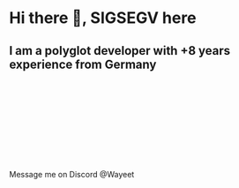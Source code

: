 

# Hi there 👋, SIGSEGV here
## I am a polyglot developer with +8 years experience from Germany
![nono](https://raw.githubusercontent.com/Wayeet/Wayeet/main/banner.gif)

Message me on Discord @Wayeet
